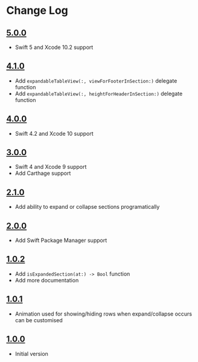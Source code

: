 # Change Log

## [5.0.0](https://github.com/LaurentiuUngur/LUExpandableTableView/releases/tag/5.0.0)

- Swift 5 and Xcode 10.2 support

## [4.1.0](https://github.com/LaurentiuUngur/LUExpandableTableView/releases/tag/4.0.0)

- Add  `expandableTableView(:, viewForFooterInSection:)` delegate function
- Add  `expandableTableView(:, heightForHeaderInSection:)` delegate function

## [4.0.0](https://github.com/LaurentiuUngur/LUExpandableTableView/releases/tag/4.0.0)

- Swift 4.2 and Xcode 10 support

## [3.0.0](https://github.com/LaurentiuUngur/LUExpandableTableView/releases/tag/3.0.0)

- Swift 4 and Xcode 9 support
- Add Carthage support

## [2.1.0](https://github.com/LaurentiuUngur/LUExpandableTableView/releases/tag/2.1.0)

- Add ability to expand or collapse sections programatically

## [2.0.0](https://github.com/LaurentiuUngur/LUExpandableTableView/releases/tag/2.0.0)

- Add Swift Package Manager support

## [1.0.2](https://github.com/LaurentiuUngur/LUExpandableTableView/releases/tag/1.0.2)

- Add `isExpandedSection(at:) -> Bool` function
- Add more documentation

## [1.0.1](https://github.com/LaurentiuUngur/LUExpandableTableView/releases/tag/1.0.1)

- Animation used for showing/hiding rows when expand/collapse occurs can be customised

## [1.0.0](https://github.com/LaurentiuUngur/LUExpandableTableView/releases/tag/1.0.0)

- Initial version
